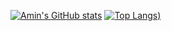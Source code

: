[![Amin's GitHub stats](https://github-readme-stats.vercel.app/api?username=codamin&count_private=true&show_icons=true&theme=prussian)](https://github.com/anuraghazra/github-readme-stats)
[![Top Langs](https://github-readme-stats.vercel.app/api/top-langs/?username=codamin&layout=compact&count_private=true&show_icons=true&theme=prussian))](https://github.com/anuraghazra/github-readme-stats)

